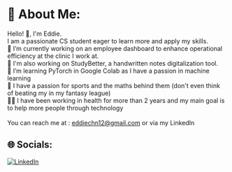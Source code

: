 # 💫 About Me:
Hello! 👋, I'm Eddie. <br>I am a passionate CS student eager to learn more and apply my skills.<br>🏥 I’m currently working on an employee dashboard to enhance operational efficiency at the clinic I work at.<br>📝 I'm also working on StudyBetter, a handwritten notes digitalization tool.<br>🌱 I’m learning PyTorch in Google Colab as I have a passion in machine learning<br>🏀 I have a passion for sports and the maths behind them (don't even think of beating my in my fantasy league)<br>🧑‍⚕️ I have been working in health for more than 2 years and my main goal is to help more people through technology<br><br>You can reach me at : eddiechn12@gmail.com or via my LinkedIn 
## 🌐 Socials:
[![LinkedIn](https://img.shields.io/badge/LinkedIn-%230077B5.svg?logo=linkedin&logoColor=white)](https://linkedin.com/in/eddiechn) 

